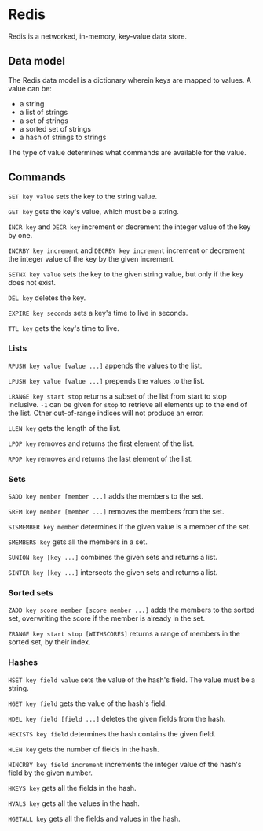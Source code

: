 # Redis

Redis is a networked, in-memory, key-value data store. 

## Data model

The Redis data model is a dictionary wherein keys are mapped to values. A value can be:

* a string
* a list of strings
* a set of strings
* a sorted set of strings
* a hash of strings to strings

The type of value determines what commands are available for the value.

## Commands

`SET key value` sets the key to the string value.

`GET key` gets the key's value, which must be a string.

`INCR key` and `DECR key` increment or decrement the integer value of the key by one.

`INCRBY key increment` and `DECRBY key increment` increment or decrement the integer value of the key by the given increment.

`SETNX key value` sets the key to the given string value, but only if the key does not exist.

`DEL key` deletes the key.

`EXPIRE key seconds` sets a key's time to live in seconds.

`TTL key` gets the key's time to live.

### Lists

`RPUSH key value [value ...]` appends the values to the list.

`LPUSH key value [value ...]` prepends the values to the list.

`LRANGE key start stop` returns a subset of the list from start to stop inclusive. `-1` can be given for `stop` to retrieve all elements up to the end of the list. Other out-of-range indices will not produce an error.

`LLEN key` gets the length of the list.

`LPOP key` removes and returns the first element of the list.

`RPOP key` removes and returns the last element of the list.

### Sets

`SADD key member [member ...]` adds the members to the set.

`SREM key member [member ...]` removes the members from the set.

`SISMEMBER key member` determines if the given value is a member of the set.

`SMEMBERS key` gets all the members in a set.

`SUNION key [key ...]` combines the given sets and returns a list.

`SINTER key [key ...]` intersects the given sets and returns a list.

### Sorted sets

`ZADD key score member [score member ...]` adds the members to the sorted set, overwriting the score if the member is already in the set.

`ZRANGE key start stop [WITHSCORES]` returns a range of members in the sorted set, by their index.

### Hashes

`HSET key field value` sets the value of the hash's field. The value must be a string.

`HGET key field` gets the value of the hash's field.

`HDEL key field [field ...]` deletes the given fields from the hash.

`HEXISTS key field` determines the hash contains the given field.

`HLEN key` gets the number of fields in the hash.

`HINCRBY key field increment` increments the integer value of the hash's field by the given number.

`HKEYS key` gets all the fields in the hash.

`HVALS key` gets all the values in the hash.

`HGETALL key` gets all the fields and values in the hash.
